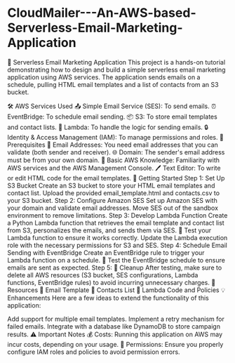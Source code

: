 # CloudMailer---An-AWS-based-Serverless-Email-Marketing-Application

📧 Serverless Email Marketing Application
This project is a hands-on tutorial demonstrating how to design and build a simple serverless email marketing application using AWS services. The application sends emails on a schedule, pulling HTML email templates and a list of contacts from an S3 bucket.

🛠️ AWS Services Used
📤 Simple Email Service (SES): To send emails.
⏰ EventBridge: To schedule email sending.
📦 S3: To store email templates and contact lists.
📝 Lambda: To handle the logic for sending emails.
🔒 Identity & Access Management (IAM): To manage permissions and roles.
📝 Prerequisites
📧 Email Addresses: You need email addresses that you can validate (both sender and receiver).
🌐 Domain: The sender's email address must be from your own domain.
🧠 Basic AWS Knowledge: Familiarity with AWS services and the AWS Management Console.
🖊️ Text Editor: To write or edit HTML code for the email templates.
🚀 Getting Started
Step 1: Set Up S3 Bucket
Create an S3 bucket to store your HTML email templates and contact list.
Upload the provided email_template.html and contacts.csv to your S3 bucket.
Step 2: Configure Amazon SES
Set up Amazon SES with your domain and validate email addresses.
Move SES out of the sandbox environment to remove limitations.
Step 3: Develop Lambda Function
Create a Python Lambda function that retrieves the email template and contact list from S3, personalizes the emails, and sends them via SES.
🧪 Test your Lambda function to ensure it works correctly.
Update the Lambda execution role with the necessary permissions for S3 and SES.
Step 4: Schedule Email Sending with EventBridge
Create an EventBridge rule to trigger your Lambda function on a schedule.
🧪 Test the EventBridge schedule to ensure emails are sent as expected.
Step 5: 🧹 Cleanup
After testing, make sure to delete all AWS resources (S3 bucket, SES configurations, Lambda functions, EventBridge rules) to avoid incurring unnecessary charges.
📂 Resources
📄 Email Template
📄 Contacts List
📄 Lambda Code and Policies
💡 Enhancements
Here are a few ideas to extend the functionality of this application:

Add support for multiple email templates.
Implement a retry mechanism for failed emails.
Integrate with a database like DynamoDB to store campaign results.
⚠️ Important Notes
💰 Costs: Running this application on AWS may incur costs, depending on your usage.
🔑 Permissions: Ensure you properly configure IAM roles and policies to avoid permission errors.

